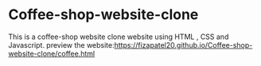 # Coffee-shop-website-clone
This is a coffee-shop website clone website using HTML , CSS and Javascript.
preview the website:https://fizapatel20.github.io/Coffee-shop-website-clone/coffee.html
